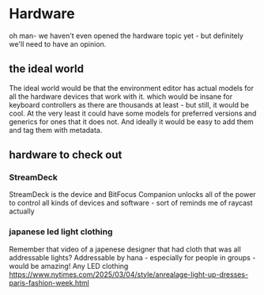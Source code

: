 # Hardware

oh man- we haven't even opened the hardware topic yet - but definitely we'll need to have an opinion.

## the ideal world
The ideal world would be that the environment editor has actual models for all the hardware devices that work with it. which would be insane for keyboard controllers as there are thousands at least - but still, it would be cool. At the very least it could have some models for preferred versions and generics for ones that it does not. And ideally it would be easy to add them and tag them with metadata.

## hardware to check out
### StreamDeck
StreamDeck is the device and BitFocus Companion unlocks all of the power to control all kinds of devices and software - sort of reminds me of raycast actually
### japanese led light clothing
Remember that video of a japenese designer that had cloth that was all addressable lights? Addressable by hana - especially for people in groups - would be amazing! Any LED clothing
https://www.nytimes.com/2025/03/04/style/anrealage-light-up-dresses-paris-fashion-week.html
